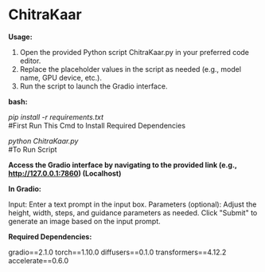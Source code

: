 # ChitraKaar
**Usage:**
1. Open the provided Python script ChitraKaar.py in your preferred code editor.
2. Replace the placeholder values in the script as needed (e.g., model name, GPU device, etc.).
3. Run the script to launch the Gradio interface.
   
**bash:**

_pip install -r requirements.txt_  
#First Run This Cmd to Install Required Dependencies

_python ChitraKaar.py_   
#To Run Script

**Access the Gradio interface by navigating to the provided link (e.g., http://127.0.0.1:7860) (Localhost)**

**In Gradio:**

Input: Enter a text prompt in the input box.
Parameters (optional): Adjust the height, width, steps, and guidance parameters as needed.
Click "Submit" to generate an image based on the input prompt.

**Required Dependencies:**

gradio==2.1.0
torch==1.10.0
diffusers==0.1.0
transformers==4.12.2
accelerate==0.6.0

